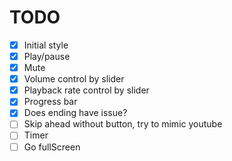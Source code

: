 # TODO

- [x] Initial style
- [x] Play/pause
- [x] Mute
- [x] Volume control by slider
- [x] Playback rate control by slider
- [x] Progress bar
- [x] Does ending have issue?
- [ ] Skip ahead without button, try to mimic youtube
- [ ] Timer
- [ ] Go fullScreen
